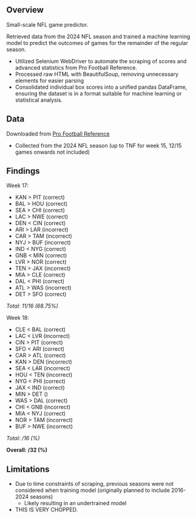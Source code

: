 ## Overview
Small-scale NFL game predictor.  

Retrieved data from the 2024 NFL season and trained a machine learning model to predict the outcomes of games for the remainder of the regular season.
* Utilized Selenium WebDriver to automate the scraping of scores and advanced statistics from Pro Football Reference.
* Processed raw HTML with BeautifulSoup, removing unnecessary elements for easier parsing
* Consolidated individual box scores into a unified pandas DataFrame, ensuring the dataset is in a format suitable for machine learning or statistical analysis.

## Data
Downloaded from [Pro Football Reference](https://www.pro-football-reference.com/)  
* Collected from the 2024 NFL season (up to TNF for week 15, 12/15 games onwards not included)

## Findings
Week 17:
* KAN > PIT (correct)
* BAL > HOU (correct)
* SEA > CHI (correct)
* LAC > NWE (correct)
* DEN < CIN (correct)
* ARI > LAR (incorrect)
* CAR > TAM (incorrect)
* NYJ > BUF (incorrect)
* IND < NYG (correct)
* GNB < MIN (correct)
* LVR > NOR (correct)
* TEN > JAX (incorrect)
* MIA > CLE (correct)
* DAL < PHI (correct)
* ATL > WAS (incorrect)
* DET > SFO (correct)
 
*Total: 11/16 (68.75%)*

Week 18:
* CLE < BAL (correct)
* LAC < LVR (incorrect)
* CIN > PIT (correct)
* SFO < ARI (correct)
* CAR > ATL (correct)
* KAN > DEN (incorrect)
* SEA < LAR (incorrect)
* HOU < TEN (incorrect)
* NYG < PHI (correct)
* JAX < IND (correct)
* MIN > DET ()
* WAS > DAL (correct)
* CHI < GNB (incorrect)
* MIA < NYJ (correct)
* NOR > TAM (incorrect)
* BUF > NWE (incorrect)

*Total: /16 (%)*

**Overall: /32 (%)**

## Limitations
* Due to time constraints of scraping, previous seasons were not considered when training model (originally planned to include 2016-2024 seasons)
    * Likely resulting in an undertrained model
* THIS IS VERY CHOPPED.
